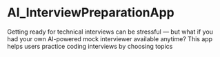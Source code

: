 # AI_InterviewPreparationApp
Getting ready for technical interviews can be stressful — but what if you had your own AI-powered mock interviewer available anytime? This app helps users practice coding interviews by choosing topics
